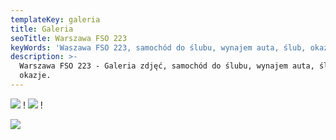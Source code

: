 ```yaml
---
templateKey: galeria
title: Galeria
seoTitle: Warszawa FSO 223
keyWords: 'Waszawa FSO 223, samochód do ślubu, wynajem auta, ślub, okazje.'
description: >-
  Warszawa FSO 223 - Galeria zdjęć, samochód do ślubu, wynajem auta, ślub,
  okazje.
---
```

![](/img/warszawa_slider2.jpg)
!
![](/img/warszawa_slider3.jpg)
!


![](/img/14542561_1063912277062251_3861276294457316761_o.jpg)
